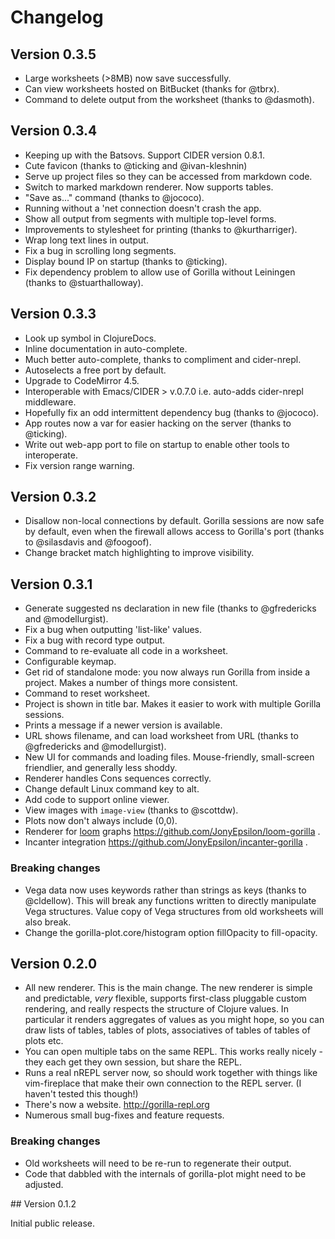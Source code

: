 # Changelog

## Version 0.3.5

- Large worksheets (>8MB) now save successfully.
- Can view worksheets hosted on BitBucket (thanks for @tbrx).
- Command to delete output from the worksheet (thanks to @dasmoth).

## Version 0.3.4

- Keeping up with the Batsovs. Support CIDER version 0.8.1.
- Cute favicon (thanks to @ticking and @ivan-kleshnin)
- Serve up project files so they can be accessed from markdown code.
- Switch to marked markdown renderer. Now supports tables.
- "Save as..." command (thanks to @jococo). 
- Running without a 'net connection doesn't crash the app.
- Show all output from segments with multiple top-level forms.
- Improvements to stylesheet for printing (thanks to @kurtharriger).
- Wrap long text lines in output.
- Fix a bug in scrolling long segments.
- Display bound IP on startup (thanks to @ticking).
- Fix dependency problem to allow use of Gorilla without Leiningen (thanks to @stuarthalloway).

## Version 0.3.3

- Look up symbol in ClojureDocs.
- Inline documentation in auto-complete.
- Much better auto-complete, thanks to compliment and cider-nrepl.
- Autoselects a free port by default.
- Upgrade to CodeMirror 4.5.
- Interoperable with Emacs/CIDER > v.0.7.0 i.e. auto-adds cider-nrepl middleware.
- Hopefully fix an odd intermittent dependency bug (thanks to @jococo).
- App routes now a var for easier hacking on the server (thanks to @ticking).
- Write out web-app port to file on startup to enable other tools to interoperate.
- Fix version range warning.

## Version 0.3.2

- Disallow non-local connections by default. Gorilla sessions are now safe by default, even when the firewall allows
  access to Gorilla's port (thanks to @silasdavis and @foogoof).
- Change bracket match highlighting to improve visibility.

## Version 0.3.1

- Generate suggested ns declaration in new file (thanks to @gfredericks and @modellurgist).
- Fix a bug when outputting 'list-like' values.
- Fix a bug with record type output.
- Command to re-evaluate all code in a worksheet.
- Configurable keymap.
- Get rid of standalone mode: you now always run Gorilla from inside a project. Makes a number of things more
  consistent.
- Command to reset worksheet.
- Project is shown in title bar. Makes it easier to work with multiple Gorilla sessions.
- Prints a message if a newer version is available.
- URL shows filename, and can load worksheet from URL (thanks to @gfredericks and @modellurgist).
- New UI for commands and loading files. Mouse-friendly, small-screen friendlier, and generally less shoddy.
- Renderer handles Cons sequences correctly.
- Change default Linux command key to alt.
- Add code to support online viewer.
- View images with `image-view` (thanks to @scottdw).
- Plots now don't always include (0,0).
- Renderer for [loom](https://github.com/aysylu/loom) graphs https://github.com/JonyEpsilon/loom-gorilla .
- Incanter integration https://github.com/JonyEpsilon/incanter-gorilla .

### Breaking changes

- Vega data now uses keywords rather than strings as keys (thanks to @cldellow). This will break any functions written
  to directly manipulate Vega structures. Value copy of Vega structures from old worksheets will also break.
- Change the gorilla-plot.core/histogram option fillOpacity to fill-opacity.

## Version 0.2.0

- All new renderer. This is the main change. The new renderer is simple and predictable, _very_ flexible, supports
  first-class pluggable custom rendering, and really respects the structure of Clojure values. In particular it renders
  aggregates of values as you might hope, so you can draw lists of tables, tables of plots, associatives of tables of
  tables of plots etc.
- You can open multiple tabs on the same REPL. This works really nicely - they each get they own session, but share the
  REPL.
- Runs a real nREPL server now, so should work together with things like vim-fireplace that make their own connection
  to the REPL server. (I haven't tested this though!)
- There's now a website. http://gorilla-repl.org
- Numerous small bug-fixes and feature requests.

### Breaking changes

- Old worksheets will need to be re-run to regenerate their output.
- Code that dabbled with the internals of gorilla-plot might need to be adjusted.


## Version 0.1.2

Initial public release.